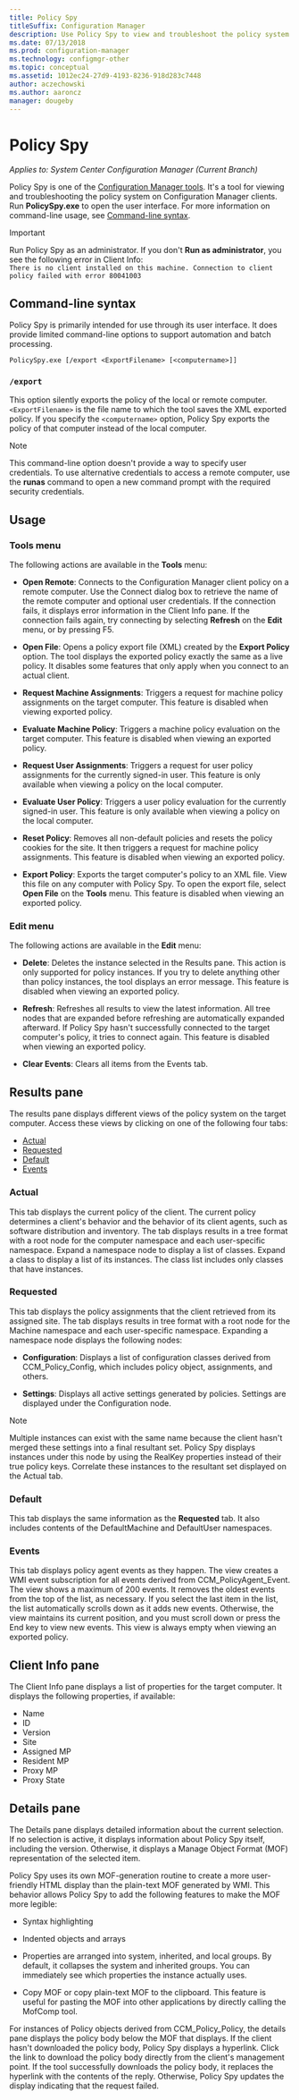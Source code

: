 ```yaml
---
title: Policy Spy
titleSuffix: Configuration Manager
description: Use Policy Spy to view and troubleshoot the policy system on Configuration Manager clients.
ms.date: 07/13/2018
ms.prod: configuration-manager
ms.technology: configmgr-other
ms.topic: conceptual
ms.assetid: 1012ec24-27d9-4193-8236-918d283c7448
author: aczechowski
ms.author: aaroncz
manager: dougeby
---
```


# Policy Spy

*Applies to: System Center Configuration Manager (Current Branch)*

Policy Spy is one of the [Configuration Manager tools](/sccm/core/support/tools). It's a tool for viewing and troubleshooting the policy system on Configuration Manager clients. Run **PolicySpy.exe** to open the user interface. For more information on command-line usage, see [Command-line syntax](#bkmk_policyspy-syntax).

> [!Important]  
> Run Policy Spy as an administrator. If you don't **Run as administrator**, you see the following error in Client Info:  
> `There is no client installed on this machine. Connection to client policy failed with error 80041003`


## <a name="bkmk_policyspy-syntax"></a> Command-line syntax

Policy Spy is primarily intended for use through its user interface. It does provide limited command-line options to support automation and batch processing.

`PolicySpy.exe [/export <ExportFilename> [<computername>]]`

### `/export`
This option silently exports the policy of the local or remote computer. `<ExportFilename>` is the file name to which the tool saves the XML exported policy. If you specify the `<computername>` option, Policy Spy exports the policy of that computer instead of the local computer.

> [!Note]  
> This command-line option doesn't provide a way to specify user credentials. To use alternative credentials to access a remote computer, use the **runas** command to open a new command prompt with the required security credentials.  


## Usage

### Tools menu

The following actions are available in the **Tools** menu:  

- **Open Remote**: Connects to the Configuration Manager client policy on a remote computer. Use the Connect dialog box to retrieve the name of the remote computer and optional user credentials. If the connection fails, it displays error information in the Client Info pane. If the connection fails again, try connecting by selecting **Refresh** on the **Edit** menu, or by pressing F5.  

- **Open File**: Opens a policy export file (XML) created by the **Export Policy** option. The tool displays the exported policy exactly the same as a live policy. It disables some features that only apply when you connect to an actual client.  

- **Request Machine Assignments**: Triggers a request for machine policy assignments on the target computer. This feature is disabled when viewing exported policy.  

- **Evaluate Machine Policy**: Triggers a machine policy evaluation on the target computer. This feature is disabled when viewing an exported policy.  

- **Request User Assignments**: Triggers a request for user policy assignments for the currently signed-in user. This feature is only available when viewing a policy on the local computer.  

- **Evaluate User Policy**: Triggers a user policy evaluation for the currently signed-in user. This feature is only available when viewing a policy on the local computer.  

- **Reset Policy**: Removes all non-default policies and resets the policy cookies for the site. It then triggers a request for machine policy assignments. This feature is disabled when viewing an exported policy.  

- **Export Policy**: Exports the target computer's policy to an XML file. View this file on any computer with Policy Spy. To open the export file, select **Open File** on the **Tools** menu. This feature is disabled when viewing an exported policy.  


### Edit menu

The following actions are available in the **Edit** menu:  

- **Delete**: Deletes the instance selected in the Results pane. This action is only supported for policy instances. If you try to delete anything other than policy instances, the tool displays an error message. This feature is disabled when viewing an exported policy.  

- **Refresh**: Refreshes all results to view the latest information. All tree nodes that are expanded before refreshing are automatically expanded afterward. If Policy Spy hasn't successfully connected to the target computer's policy, it tries to connect again. This feature is disabled when viewing an exported policy.  

- **Clear Events**: Clears all items from the Events tab.  



## Results pane

The results pane displays different views of the policy system on the target computer. Access these views by clicking on one of the following four tabs: 
- [Actual](#bkmk_policyspy-actual)
- [Requested](#bkmk_policyspy-requested)
- [Default](#bkmk_policyspy-default)
- [Events](#bkmk_policyspy-events)


### <a name="bkmk_policyspy-actual"></a> Actual

This tab displays the current policy of the client. The current policy determines a client's behavior and the behavior of its client agents, such as software distribution and inventory. The tab displays results in a tree format with a root node for the computer namespace and each user-specific namespace. Expand a namespace node to display a list of classes. Expand a class to display a list of its instances. The class list includes only classes that have instances.


### <a name="bkmk_policyspy-requested"></a> Requested

This tab displays the policy assignments that the client retrieved from its assigned site. The tab displays results in tree format with a root node for the Machine namespace and each user-specific namespace. Expanding a namespace node displays the following nodes:  

- **Configuration**: Displays a list of configuration classes derived from CCM_Policy_Config, which includes policy object, assignments, and others.  

- **Settings**: Displays all active settings generated by policies. Settings are displayed under the Configuration node. 

> [!Note]   
> Multiple instances can exist with the same name because the client hasn't merged these settings into a final resultant set. Policy Spy displays instances under this node by using the RealKey properties instead of their true policy keys. Correlate these instances to the resultant set displayed on the Actual tab.  


### <a name="bkmk_policyspy-default"></a> Default

This tab displays the same information as the **Requested** tab. It also includes contents of the DefaultMachine and DefaultUser namespaces.


### <a name="bkmk_policyspy-events"></a> Events

This tab displays policy agent events as they happen. The view creates a WMI event subscription for all events derived from CCM_PolicyAgent_Event. The view shows a maximum of 200 events. It removes the oldest events from the top of the list, as necessary. If you select the last item in the list, the list automatically scrolls down as it adds new events. Otherwise, the view maintains its current position, and you must scroll down or press the End key to view new events. This view is always empty when viewing an exported policy.



## Client Info pane
The Client Info pane displays a list of properties for the target computer. It displays the following properties, if available:  
- Name
- ID
- Version
- Site
- Assigned MP
- Resident MP
- Proxy MP
- Proxy State



## Details pane
The Details pane displays detailed information about the current selection. If no selection is active, it displays information about Policy Spy itself, including the version. Otherwise, it displays a Manage Object Format (MOF) representation of the selected item.

Policy Spy uses its own MOF-generation routine to create a more user-friendly HTML display than the plain-text MOF generated by WMI. This behavior allows Policy Spy to add the following features to make the MOF more legible:  

- Syntax highlighting  

- Indented objects and arrays  

- Properties are arranged into system, inherited, and local groups. By default, it collapses the system and inherited groups. You can immediately see which properties the instance actually uses.  

- Copy MOF or copy plain-text MOF to the clipboard. This feature is useful for pasting the MOF into other applications by directly calling the MofComp tool.  

For instances of Policy objects derived from CCM_Policy_Policy, the details pane displays the policy body below the MOF that displays. If the client hasn't downloaded the policy body, Policy Spy displays a hyperlink. Click the link to download the policy body directly from the client's management point. If the tool successfully downloads the policy body, it replaces the hyperlink with the contents of the reply. Otherwise, Policy Spy updates the display indicating that the request failed.

